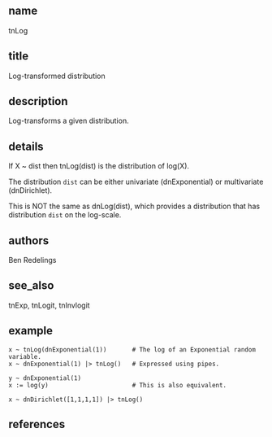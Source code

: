 ## name
tnLog
## title
Log-transformed distribution
## description
Log-transforms a given distribution.
## details
If X ~ dist then tnLog(dist) is the distribution of log(X).

The distribution `dist` can be either univariate (dnExponential) or
multivariate (dnDirichlet).

This is NOT the same as dnLog(dist), which provides a distribution
that has distribution `dist` on the log-scale.

## authors
Ben Redelings
## see_also
tnExp, tnLogit, tnInvlogit
## example
    x ~ tnLog(dnExponential(1))       # The log of an Exponential random variable.
    x ~ dnExponential(1) |> tnLog()   # Expressed using pipes.

    y ~ dnExponential(1)
    x := log(y)                       # This is also equivalent.

    x ~ dnDirichlet([1,1,1,1]) |> tnLog()
## references
